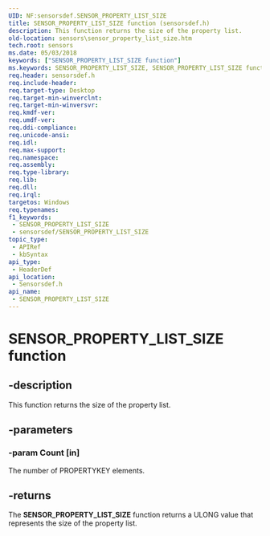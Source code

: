 ```yaml
---
UID: NF:sensorsdef.SENSOR_PROPERTY_LIST_SIZE
title: SENSOR_PROPERTY_LIST_SIZE function (sensorsdef.h)
description: This function returns the size of the property list.
old-location: sensors\sensor_property_list_size.htm
tech.root: sensors
ms.date: 05/03/2018
keywords: ["SENSOR_PROPERTY_LIST_SIZE function"]
ms.keywords: SENSOR_PROPERTY_LIST_SIZE, SENSOR_PROPERTY_LIST_SIZE function [Sensor Devices], sensors.sensor_property_list_size, sensorsdef/SENSOR_PROPERTY_LIST_SIZE
req.header: sensorsdef.h
req.include-header: 
req.target-type: Desktop
req.target-min-winverclnt: 
req.target-min-winversvr: 
req.kmdf-ver: 
req.umdf-ver: 
req.ddi-compliance: 
req.unicode-ansi: 
req.idl: 
req.max-support: 
req.namespace: 
req.assembly: 
req.type-library: 
req.lib: 
req.dll: 
req.irql: 
targetos: Windows
req.typenames: 
f1_keywords:
 - SENSOR_PROPERTY_LIST_SIZE
 - sensorsdef/SENSOR_PROPERTY_LIST_SIZE
topic_type:
 - APIRef
 - kbSyntax
api_type:
 - HeaderDef
api_location:
 - Sensorsdef.h
api_name:
 - SENSOR_PROPERTY_LIST_SIZE
---
```


# SENSOR_PROPERTY_LIST_SIZE function


## -description

This function returns the size of the property list.

## -parameters

### -param Count [in]


The number of PROPERTYKEY elements.

## -returns

The <b>SENSOR_PROPERTY_LIST_SIZE</b> function returns a ULONG value that represents the size of the property list.

